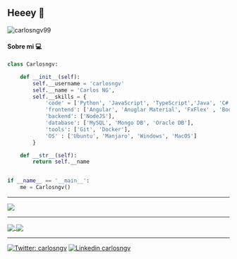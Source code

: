 ## Heeey 🐍


![carlosngv99](https://komarev.com/ghpvc/?username=carlosngv)



#### Sobre mi 💻



```python
class Carlosngv:

    def __init__(self):
        self.__username = 'carlosngv'
        self.__name = 'Carlos NG',
        self.__skills = {
            'code' = ['Python', 'JavaScript', 'TypeScript','Java', 'C#', 'C++', 'Go', 'HTML', 'CSS'],
            'frontend': ['Angular', 'Anuglar Material', 'FxFlex' , 'Boostrap'],
            'backend': ['NodeJS'],
            'database': ['MySQL', 'Mongo DB', 'Oracle DB'],
            'tools': ['Git', 'Docker'],
            'OS' : ['Ubuntu', 'Manjaro', 'Windows', 'MacOS']
        }

    def __str__(self):
        return self.__name


if __name__ == '__main__':
    me = Carlosngv()

```
---
 
 <img align="center" src="https://github-readme-stats.vercel.app/api/top-langs/?username=carlosngv&layout=compact">

---
 

<a href="https://github.com/carlosngv/EjeDelMundo-API">
  <img align="center" src="https://github-readme-stats.vercel.app/api/pin/?username=carlosngv&repo=EjeDelMundo-API" />
</a>
<a href="https://github.com/carlosngv/chat-nodejs-angular">
  <img align="center" src="https://github-readme-stats.vercel.app/api/pin/?username=carlosngv&repo=chat-nodejs-angular" />
</a>


---

[![Twitter: carlosngv](https://img.shields.io/badge/twitter-%231DA1F2.svg?&style=for-the-badge&logo=twitter&logoColor=white)](https://twitter.com/carlosngv)
[![Linkedin carlosngv](https://img.shields.io/badge/linkedin-%230077B5.svg?&style=for-the-badge&logo=linkedin&logoColor=white)](https://www.linkedin.com/in/carlosngv99/)
